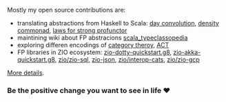 Mostly my open source contributions are:
* translating abstractions from Haskell to Scala: [day convolution](https://github.com/scalaz/scalaz/pull/2029), [density commonad](https://github.com/scalaz/scalaz/pull/2029), [laws for strong profunctor](https://github.com/scalaz/scalaz/pull/2028)
* maintining wiki about FP abstracions [scala_typeclassopedia](https://github.com/lemastero/scala_typeclassopedia)
* exploring differen encodings of [category theroy](https://github.com/lemastero/Triglav), [ACT](https://github.com/lemastero/svarog)
* FP libraries in ZIO ecosystem: [zio-dotty-quickstart.g8](https://github.com/ScalaConsultants/zio-dotty-quickstart.g8), [zio-akka-quickstart.g8](https://github.com/ScalaConsultants/zio-akka-quickstart.g8), [zio/zio-sql](https://github.com/zio/zio-sql/pulls?q=author%3Alemastero), [zio-json](https://github.com/zio/zio-json/pulls?q=author%3Alemastero), [zio/interop-cats](https://github.com/zio/interop-cats/pulls?q=author%3Alemastero), [zio/zio-gcp](https://github.com/zio/zio-gcp/pulls?q=author%3Alemastero)


[More details](https://github.com/lemastero/lemastero/blob/master/MORE.MD).

### Be the positive change you want to see in life :heart:
